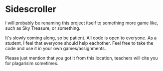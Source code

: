 # Sidescroller

I will probably be renaming this project itself to something more game like, such as Sky Treasure, or something.

It's slowly coming along, so be patient. All code is open to everyone. As a student, I feel that everyone should help eachother. Feel free to take the code and use it in your own games/assignments. 

Please just mention that you got it from this location, teachers will cite you for plagarisim sometimes.
